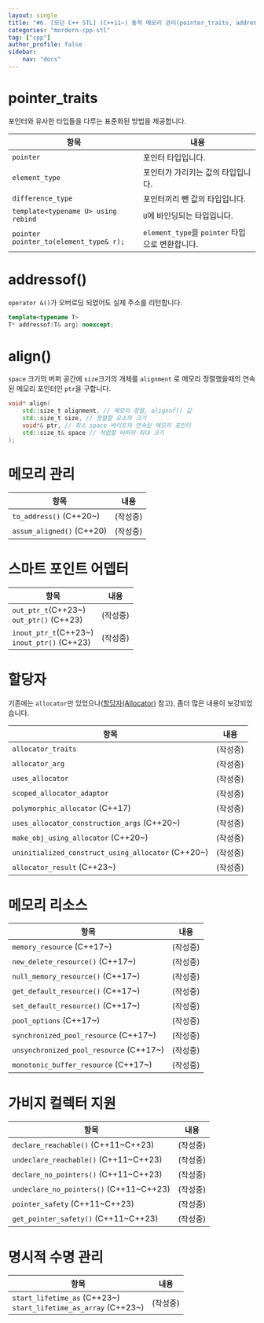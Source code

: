 ```yaml
---
layout: single
title: "#6. [모던 C++ STL] (C++11~) 동적 메모리 관리(pointer_traits, addressof(), align() 등)"
categories: "mordern-cpp-stl"
tag: ["cpp"]
author_profile: false
sidebar: 
    nav: "docs"
---
```


# pointer_traits

포인터와 유사한 타입들을 다루는 표준화된 방법을 제공합니다.

|항목|내용|
|--|--|
|`pointer`|포인터 타입입니다.|
|`element_type`|포인터가 가리키는 값의 타입입니다.|
|`difference_type`|포인터끼리 뺀 값의 타입입니다.|
|`template<typename U> using rebind`|`U`에 바인딩되는 타입입니다.|
|`pointer pointer_to(element_type& r);`|`element_type`을 `pointer` 타입으로 변환합니다.|

# addressof()

`operator &()`가 오버로딩 되었어도 실제 주소를 리턴합니다.

```cpp
template<typename T>
T* addressof(T& arg) noexcept;
```

# align()

`space` 크기의 버퍼 공간에 `size`크기의 개체를 `alignment` 로 메모리 정렬했을때의 연속된 메모리 포인터인 `ptr`을 구합니다.

```cpp
void* align( 
    std::size_t alignment, // 메모리 정렬, alignof() 값
    std::size_t size, // 졍렬할 요소의 크기
    void*& ptr, // 최소 space 바이트의 연속된 메모리 포인터
    std::size_t& space // 작업할 버퍼의 최대 크기
);
```

# 메모리 관리

|항목|내용|
|--|--|
|`to_address()` (C++20~)|(작성중)|
|`assum_aligned()` (C++20)|(작성중)|

# 스마트 포인트 어뎁터

|항목|내용|
|--|--|
|`out_ptr_t`(C++23~)<br>`out_ptr()` (C++23)|(작성중)|
|`inout_ptr_t`(C++23~)<br>`inout_ptr()` (C++23)|(작성중)|

# 할당자

기존에는 `allocator`만 있었으나([할당자(Allocator)](https://tango1202.github.io/classic-cpp-stl/classic-cpp-stl-allocator/) 참고), 좀더 많은 내용이 보강되었습니다.

|항목|내용|
|--|--|
|`allocator_traits`|(작성중)|
|`allocator_arg`|(작성중)|
|`uses_allocator`|(작성중)|
|`scoped_allocator_adaptor`|(작성중)|
|`polymorphic_allocator` (C++17)|(작성중)|
|`uses_allocator_construction_args` (C++20~)|(작성중)|
|`make_obj_using_allocator` (C++20~)|(작성중)|
|`uninitialized_construct_using_allocator` (C++20~)|(작성중)|
|`allocator_result` (C++23~)|(작성중)|

# 메모리 리소스

|항목|내용|
|--|--|
|`memory_resource` (C++17~)|(작성중)| 
|`new_delete_resource()` (C++17~)|(작성중)|
|`null_memory_resource()` (C++17~)|(작성중)|
|`get_default_resource()` (C++17~)|(작성중)|
|`set_default_resource()` (C++17~)|(작성중)| 
|`pool_options` (C++17~)|(작성중)|
|`synchronized_pool_resource` (C++17~)|(작성중)| 
|`unsynchronized_pool_resource` (C++17~)|(작성중)| 
|`monotonic_buffer_resource` (C++17~)|(작성중)| 

# 가비지 컬렉터 지원

|항목|내용|
|--|--|
|`declare_reachable()` (C++11~C++23)|(작성중)|
|`undeclare_reachable()` (C++11~C++23)|(작성중)|
|`declare_no_pointers()` (C++11~C++23)|(작성중)|
|`undeclare_no_pointers()` (C++11~C++23)|(작성중)|
|`pointer_safety` (C++11~C++23)|(작성중)|
|`get_pointer_safety()` (C++11~C++23)|(작성중)|

# 명시적 수명 관리

|항목|내용|
|--|--|
|`start_lifetime_as` (C++23~)<br/> `start_lifetime_as_array` (C++23~)|(작성중)|
